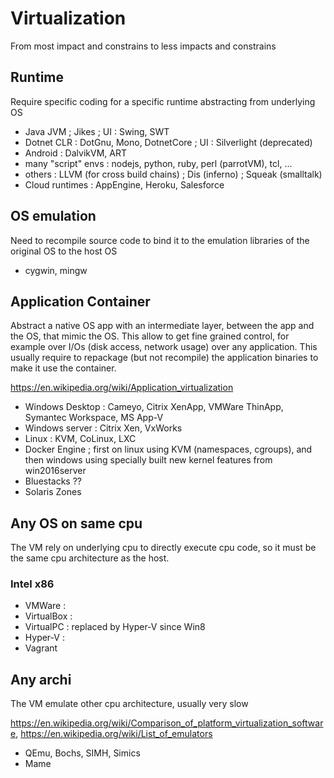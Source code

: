 # Virtualization

From most impact and constrains to less impacts and constrains

## Runtime

Require specific coding for a specific runtime abstracting from underlying OS

- Java JVM ; Jikes ; UI : Swing, SWT
- Dotnet CLR : DotGnu, Mono, DotnetCore ; UI : Silverlight (deprecated)
- Android : DalvikVM, ART
- many "script" envs : nodejs, python, ruby, perl (parrotVM), tcl, ...
- others : LLVM (for cross build chains) ; Dis (inferno) ; Squeak (smalltalk)
- Cloud runtimes : AppEngine, Heroku, Salesforce

## OS emulation

Need to recompile source code to bind it to the emulation libraries of the original OS to the host OS

- cygwin, mingw

## Application Container

Abstract a native OS app with an intermediate layer, between the app and the OS, that mimic the OS.
This allow to get fine grained control, for example over I/Os (disk access, network usage) over any application.
This usually require to repackage (but not recompile) the application binaries to make it use the container.

https://en.wikipedia.org/wiki/Application_virtualization

- Windows Desktop : Cameyo, Citrix XenApp, VMWare ThinApp, Symantec Workspace, MS App-V
- Windows server : Citrix Xen, VxWorks
- Linux : KVM, CoLinux, LXC
- Docker Engine ; first on linux using KVM (namespaces, cgroups),  and then windows using specially built new kernel features from win2016server
- Bluestacks ??
- Solaris Zones


## Any OS on same cpu

The VM rely on underlying cpu to directly execute cpu code, so it must be the same cpu architecture as the host.

### Intel x86

- VMWare : 
- VirtualBox : 
- VirtualPC : replaced by Hyper-V since Win8
- Hyper-V : 
- Vagrant

## Any archi

The VM emulate other cpu architecture, usually very slow

https://en.wikipedia.org/wiki/Comparison_of_platform_virtualization_software, 
https://en.wikipedia.org/wiki/List_of_emulators

- QEmu, Bochs, SIMH, Simics
- Mame
